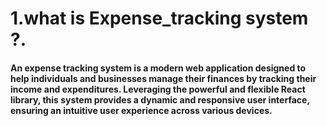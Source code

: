 # 1.what is Expense_tracking system ?.
#### An expense tracking system is a modern web application designed to help individuals and businesses manage their finances by tracking their income and expenditures. Leveraging the powerful and flexible React library, this system provides a dynamic and responsive user interface, ensuring an intuitive user experience across various devices.
